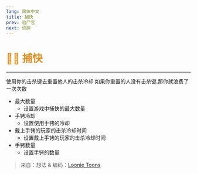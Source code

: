 ```yaml
---
lang: 简体中文
title: 捕快
prev: 验尸官
next: 侦探
---
```


# <font color="#df9026">👮‍♂️ <b>捕快</b></font> <Badge text="Support" type="tip" vertical="middle"/>

***

使用你的击杀键去重置他人的击杀冷却 如果你重置的人没有击杀键,那你就浪费了一次次数

- 最大数量
  - 设置游戏中捕快的最大数量
- 手铐冷却
  - 设置使用手铐的冷却
- 戴上手铐的玩家的击杀冷却时间
  - 设置戴上手铐的玩家的击杀冷却时间
- 手铐数量
  - 设置手铐的数量

> 来自：想法 & 编码：[Loonie Toons](https://github.com/Loonie-Toons)
